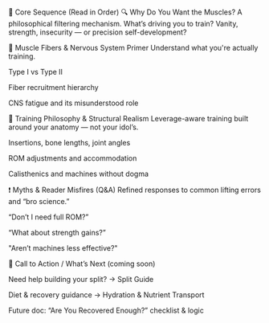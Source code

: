 📂 Core Sequence (Read in Order)
🔍 Why Do You Want the Muscles?
A philosophical filtering mechanism. What’s driving you to train? Vanity, strength, insecurity — or precision self-development?

🧠 Muscle Fibers & Nervous System Primer
Understand what you're actually training.

Type I vs Type II

Fiber recruitment hierarchy

CNS fatigue and its misunderstood role

🦴 Training Philosophy & Structural Realism
Leverage-aware training built around your anatomy — not your idol’s.

Insertions, bone lengths, joint angles

ROM adjustments and accommodation

Calisthenics and machines without dogma

❗ Myths & Reader Misfires (Q&A)
Refined responses to common lifting errors and “bro science.”

“Don’t I need full ROM?”

“What about strength gains?”

"Aren’t machines less effective?"

🚀 Call to Action / What’s Next (coming soon)

Need help building your split? → Split Guide

Diet & recovery guidance → Hydration & Nutrient Transport

Future doc: “Are You Recovered Enough?” checklist & logic

